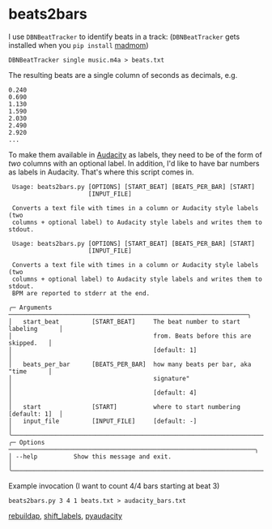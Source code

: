 # beats2bars

I use `DBNBeatTracker` to identify beats in a track:
(`DBNBeatTracker` gets installed when you `pip install` [madmom](https://github.com/CPJKU/madmom))
```console
DBNBeatTracker single music.m4a > beats.txt
```
The resulting beats are a single column of seconds as decimals, e.g.
```console
0.240
0.690
1.130
1.590
2.030
2.490
2.920
...
```
To make them available in [Audacity](https://www.audacityteam.org/) as labels, they need to be of the form of _two_ columns with an optional label. In addition, I'd like to have bar numbers as labels in Audacity. That's where this script comes in.
```console
 Usage: beats2bars.py [OPTIONS] [START_BEAT] [BEATS_PER_BAR] [START]
                      [INPUT_FILE]

 Converts a text file with times in a column or Audacity style labels (two
 columns + optional label) to Audacity style labels and writes them to stdout.

 Usage: beats2bars.py [OPTIONS] [START_BEAT] [BEATS_PER_BAR] [START]
                      [INPUT_FILE]

 Converts a text file with times in a column or Audacity style labels (two
 columns + optional label) to Audacity style labels and writes them to stdout.
 BPM are reported to stderr at the end.

╭─ Arguments ──────────────────────────────────────────────────────────────────╮
│   start_beat         [START_BEAT]     The beat number to start labeling      │
│                                       from. Beats before this are skipped.   │
│                                       [default: 1]                           │
│   beats_per_bar      [BEATS_PER_BAR]  how many beats per bar, aka "time      │
│                                       signature"                             │
│                                       [default: 4]                           │
│   start              [START]          where to start numbering [default: 1]  │
│   input_file         [INPUT_FILE]     [default: -]                           │
╰──────────────────────────────────────────────────────────────────────────────╯
╭─ Options ────────────────────────────────────────────────────────────────────╮
│ --help          Show this message and exit.                                  │
╰──────────────────────────────────────────────────────────────────────────────╯
```
Example invocation (I want to count 4/4 bars starting at beat 3)
```console
beats2bars.py 3 4 1 beats.txt > audacity_bars.txt
```
[rebuildap](https://github.com/bwagner/rebuildap), [shift_labels](https://github.com/bwagner/shift_labels), [pyaudacity](https://github.com/bwagner/pyaudacity)
